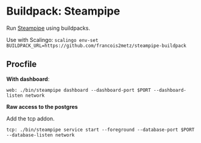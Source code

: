 # Buildpack: Steampipe

Run [Steampipe][] using buildpacks.

Use with Scalingo: `scalingo env-set BUILDPACK_URL=https://github.com/francois2metz/steampipe-buildpack`

## Procfile

**With dashboard**:

```
web: ./bin/steampipe dashboard --dashboard-port $PORT --dashboard-listen network
```

**Raw access to the postgres**

Add the tcp addon.

```
tcp: ./bin/steampipe service start --foreground --database-port $PORT --database-listen network
```

[steampipe]: https://steampipe.io/
